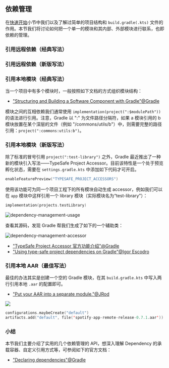 ## 依赖管理

在[快速开始](/zh-cn/basis/getting-started)小节中我们以及了解过简单的项目结构和 `build.gradle(.kts)` 文件的作用。本节我们将讨论如何把一个单一的模块和其内部、外部模块进行联系，也即依赖的管理。

### 引用远程依赖（经典写法）


### 引用远程依赖（新版写法）


### 引用本地模块（经典写法）

当一个项目中有多个模块时，一般按照如下文档的方式组织模块结构：

- ["Structuring and Building a Software Component with Gradle"@Gradle](https://docs.gradle.org/current/userguide/multi_project_builds.html)

模块之间的互相依赖我们通常使用 `implementation(project(":$modulePath"))` 的语法进行引用。注意，Gradle 以 ":" 为文件路径分隔符，如果 a 模块引用的 b 模块放置在某个深层的文件（例如 "/commons/utils/b"）中，则需要完整的路径引用：`project(":commons:utils:b")`。


### 引用本地模块（新版写法）

除了标准的冒号引用 `project(":test-library")` 之外，Gradle 最近推出了一种新的模块引入写法——TypeSafe Project Accessor。目前该特性是一个处于预览孵化状态，需要在 `settings.gradle.kts` 中添加如下代码才可开启。

``` Kotlin
enableFeaturePreview("TYPESAFE_PROJECT_ACCESSORS")
```

使用该功能可为同一个项目工程下的所有模块自动生成 accessor，例如我们可以在 `app` 模块中这样引用一个 library 模块（实际模块名为“test-library”）：

``` Kotlin
implementation(projects.testLibrary)
```

![dependency-management-usage](../media/dependency-management-usage.png)

查看其源码，发现 Gradle 帮我们生成了如下的一个辅助类：

![dependency-management-accessor](../media/dependency-management-accessor.png)

- ["TypeSafe Project Accessor 官方功能介绍"@Gradle](https://docs.gradle.org/7.0/release-notes.html)
- ["Using type-safe project dependencies on Gradle"@Igor Escodro](https://proandroiddev.com/using-type-safe-project-dependencies-on-gradle-493ab7337aa)


### 引用本地 AAR（最佳写法）

最佳的办法其实是创建一个空的 Gradle 模块，在其 `build.gradle.kts` 中写入两行引用本地 `.aar` 的配置即可。

- ["Put your AAR into a separate module."@JRod](https://stackoverflow.com/a/70074787/3614547)

![](https://i.stack.imgur.com/VT3JX.png)

``` Kotlin
configurations.maybeCreate("default")
artifacts.add("default", file('spotify-app-remote-release-0.7.1.aar'))
```

### 小结

本节我们主要介绍了实用的几个依赖管理的 API，想深入理解 Dependency 的承载容器、自定义引用方式等，可参阅如下的官方文档：

- ["Declaring dependencies"@Gradle](https://docs.gradle.org/current/userguide/declaring_dependencies.html)